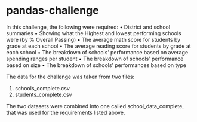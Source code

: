 # pandas-challenge

In this challenge, the following were required: 
•	District and school summaries
•	Showing what the Highest and lowest performing schools were (by % Overall Passing)
•	The average math score for students by grade at each school
•	The average reading  score for students by grade at each school
•	The breakdown of schools’ performance based on average spending ranges per student
•	The breakdown of schools’ performance based on size
•	The breakdown of schools’ performances based on type

The data for the challenge was taken from two files: 
1.	schools_complete.csv
2.	students_complete.csv

The two datasets were combined into one called school_data_complete, that was used for the requirements listed above. 


